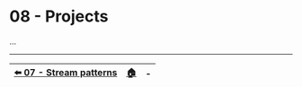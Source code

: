 # 08 - Projects

...



---

| [⬅️ 07 - Stream patterns](/07-stream-patterns/README.md) | [🏠](/README.md)| - |
|:--------------|:------:|------------------------------------------------:|
